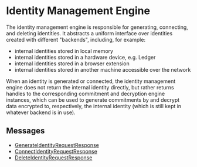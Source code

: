 # Identity Management Engine

The identity management engine is responsible for generating, connecting, and deleting identities. It abstracts a uniform interface over identities created with different "backends", including, for example:
- internal identities stored in local memory
- internal identities stored in a hardware device, e.g. Ledger
- internal identities stored in a browser extension
- internal identities stored in another machine accessible over the network

When an identity is generated or connected, the identity management engine does not return the internal identity directly, but rather returns handles to the corresponding commitment and decryption engine instances, which can be used to generate commitments by and decrypt data encrypted to, respectively, the internal identity (which is still kept in whatever backend is in use).

## Messages

- [GenerateIdentityRequestResponse](./identity-management/generate-identity-request-response.md)
- [ConnectIdentityRequestResponse](./identity-management/connect-identity-request-response.md)
- [DeleteIdentityRequestResponse](./identity-management/delete-identity-request-response.md)
